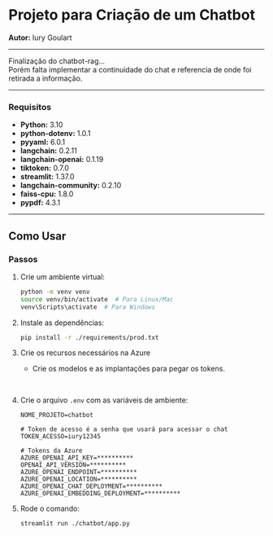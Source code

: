 
# Projeto para Criação de um Chatbot

**Autor:** Iury Goulart
___
Finalização do chatbot-rag...
<br>Porém falta implementar a continuidade do chat e referencia de onde foi retirada a informação.
___

### Requisitos
- **Python:** 3.10
- **python-dotenv:** 1.0.1
- **pyyaml:** 6.0.1
- **langchain:** 0.2.11
- **langchain-openai:** 0.1.19
- **tiktoken:** 0.7.0
- **streamlit:** 1.37.0
- **langchain-community:** 0.2.10
- **faiss-cpu:** 1.8.0
- **pypdf:** 4.3.1

___

## Como Usar

### Passos
1. Crie um ambiente virtual:
   ```sh
   python -m venv venv
   source venv/bin/activate  # Para Linux/Mac
   venv\Scripts\activate  # Para Windows
   ```

2. Instale as dependências:
   ```sh
   pip install -r ./requirements/prod.txt
   ```
3. Crie os recursos necessários na Azure
   - Crie os modelos e as implantações para pegar os tokens.
<br>

4. Crie o arquivo `.env` com as variáveis de ambiente:
   ```env
   NOME_PROJETO=chatbot

   # Token de acesso é a senha que usará para acessar o chat
   TOKEN_ACESSO=iury12345

   # Tokens da Azure
   AZURE_OPENAI_API_KEY=**********
   OPENAI_API_VERSION=**********
   AZURE_OPENAI_ENDPOINT=**********
   AZURE_OPENAI_LOCATION=**********
   AZURE_OPENAI_CHAT_DEPLOYMENT=**********
   AZURE_OPENAI_EMBEDDING_DEPLOYMENT=**********
   ```

5. Rode o comando:
    ```sh
    streamlit run ./chatbot/app.py
    ```